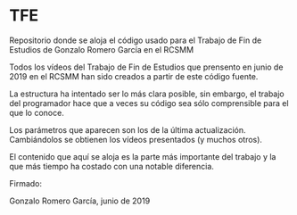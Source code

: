 # TFE
Repositorio donde se aloja el código usado para el Trabajo de Fin de Estudios de Gonzalo Romero García en el RCSMM

Todos los vídeos del Trabajo de Fin de Estudios que prensento en junio de 2019 en el RCSMM han sido creados a partir de este código fuente.

La estructura ha intentado ser lo más clara posible, sin embargo, el trabajo del programador hace que a veces su código sea sólo comprensible para el que lo conoce.

Los parámetros que aparecen son los de la última actualización. Cambiándolos se obtienen los vídeos presentados (y muchos otros).

El contenido que aquí se aloja es la parte más importante del trabajo y la que más tiempo ha costado con una notable diferencia.

Firmado:

Gonzalo Romero García, junio de 2019

